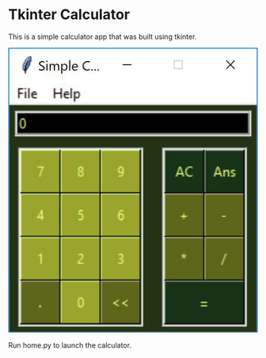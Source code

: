 # Tkinter Calculator

This is a simple calculator app that was built using tkinter. 

![tk_calc](https://github.com/gengar93/calculator/blob/master/tk_calc.jpg)

Run home.py to launch the calculator.
